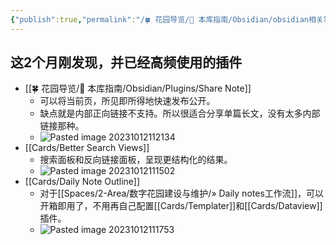 ```yaml
---
{"publish":true,"permalink":"/🍀 花园导览/🧰 本库指南/Obsidian/obsidian相关笔记/1012发现的obsidian有用插件分享.md","created":"2023-10-12","modified":"2023-10-12","published":"2025-07-07T17:10:23.996+08:00","cssclasses":""}
---
```


## 这2个月刚发现，并已经高频使用的插件

- [[🍀 花园导览/🧰 本库指南/Obsidian/Plugins/Share Note]]
	- 可以将当前页，所见即所得地快速发布公开。
	- 缺点就是内部正向链接不支持。所以很适合分享单篇长文，没有太多内部链接那种。
	- ![Pasted image 20231012112134](https://pub-pic.oldwinter.top/2025/06/208013545802ce5659b1f910d58afbb4.png)
- [[Cards/Better Search Views]]
	- 搜索面板和反向链接面板，呈现更结构化的结果。
	- ![Pasted image 20231012111502](https://pub-pic.oldwinter.top/2025/06/d2289b84be7d34e6b16d81f5005c4956.png)
- [[Cards/Daily Note Outline]]
	- 对于[[Spaces/2-Area/数字花园建设与维护/» Daily notes工作流]]，可以开箱即用了，不用再自己配置[[Cards/Templater]]和[[Cards/Dataview]]插件。
	- ![Pasted image 20231012111753](https://pub-pic.oldwinter.top/2025/06/93b5785d8c9ea4baab1f566f40edaca7.png)
